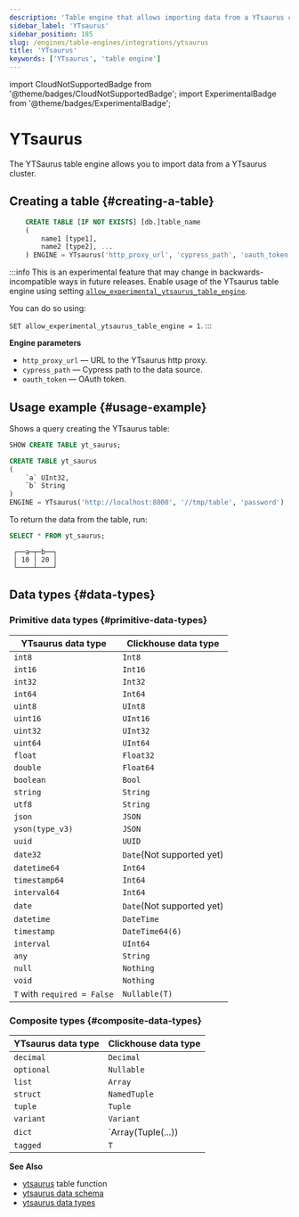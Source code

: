 ```yaml
---
description: 'Table engine that allows importing data from a YTsaurus cluster.'
sidebar_label: 'YTsaurus'
sidebar_position: 185
slug: /engines/table-engines/integrations/ytsaurus
title: 'YTsaurus'
keywords: ['YTsaurus', 'table engine']
---
```


import CloudNotSupportedBadge from '@theme/badges/CloudNotSupportedBadge';
import ExperimentalBadge from '@theme/badges/ExperimentalBadge';

# YTsaurus

<ExperimentalBadge/>
<CloudNotSupportedBadge/>

The YTSaurus table engine allows you to import data from a YTsaurus cluster.

## Creating a table {#creating-a-table}

```sql
    CREATE TABLE [IF NOT EXISTS] [db.]table_name
    (
        name1 [type1],
        name2 [type2], ...
    ) ENGINE = YTsaurus('http_proxy_url', 'cypress_path', 'oauth_token')
```

:::info
This is an experimental feature that may change in backwards-incompatible ways in future releases.
Enable usage of the YTsaurus table engine
using setting [`allow_experimental_ytsaurus_table_engine`](/operations/settings/settings#allow_experimental_ytsaurus_table_engine).

You can do so using:

`SET allow_experimental_ytsaurus_table_engine = 1`.
:::

**Engine parameters**

- `http_proxy_url` — URL to the YTsaurus http proxy.
- `cypress_path` — Cypress path to the data source.
- `oauth_token` — OAuth token.

## Usage example {#usage-example}

Shows a query creating the YTsaurus table:

```sql title="Query"
SHOW CREATE TABLE yt_saurus;
```

```sql title="Response"
CREATE TABLE yt_saurus
(
    `a` UInt32,
    `b` String
)
ENGINE = YTsaurus('http://localhost:8000', '//tmp/table', 'password')
```

To return the data from the table, run:

```sql title="Query"
SELECT * FROM yt_saurus;
```

```response title="Response"
 ┌──a─┬─b──┐
 │ 10 │ 20 │
 └────┴────┘
```

## Data types {#data-types}

### Primitive data types {#primitive-data-types}

| YTsaurus data type | Clickhouse data type    |
| ------------------ | ----------------------- |
| `int8`             | `Int8`                  |
| `int16`            | `Int16`                 |
| `int32`            | `Int32`                 |
| `int64`            | `Int64`                 |
| `uint8`            | `UInt8`                 |
| `uint16`           | `UInt16`                |
| `uint32`           | `UInt32`                |
| `uint64`           | `UInt64`                |
| `float`            | `Float32`               |
| `double`           | `Float64`               |
| `boolean`          | `Bool`                  |
| `string`           | `String`                |
| `utf8`             | `String`                |
| `json`             | `JSON`                  |
| `yson(type_v3)`    | `JSON`                  |
| `uuid`             | `UUID`                  |
| `date32`           | `Date`(Not supported yet)|
| `datetime64`       | `Int64`                 |
| `timestamp64`      | `Int64`                 |
| `interval64`       | `Int64`                 |
| `date`             | `Date`(Not supported yet)|
| `datetime`         | `DateTime`              |
| `timestamp`        | `DateTime64(6)`         |
| `interval`         | `UInt64`                |
| `any`              | `String`                |
| `null`             | `Nothing`               |
| `void`             | `Nothing`               |
| `T` with `required = False`| `Nullable(T)`   |

### Composite types {#composite-data-types}

| YTsaurus data type | Clickhouse data type |
| ------------------ | -------------------- |
| `decimal`          | `Decimal`            |
| `optional`         | `Nullable`           |
| `list`             | `Array`              |
| `struct`           | `NamedTuple`         |
| `tuple`            | `Tuple`              |
| `variant`          | `Variant`            |
| `dict`             | `Array(Tuple(...))   |
| `tagged`           | `T`                  |

**See Also**

- [ytsaurus](../../../sql-reference/table-functions/ytsaurus.md) table function
- [ytsaurus data schema](https://ytsaurus.tech/docs/en/user-guide/storage/static-schema)
- [ytsaurus data types](https://ytsaurus.tech/docs/en/user-guide/storage/data-types)
